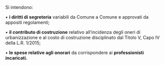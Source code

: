 Si intendono:

•	**i diritti di segreteria** variabili da Comune a Comune e approvati da appositi regolamenti;

•	**il contributo di costruzione** relativo all’incidenza degli oneri di urbanizzazione e al costo di costruzione disciplinato dal Titolo V, Capo IV della L.R. 1/2015;

•	**le spese relative agli onorari** da corrispondere ai **professionisti incaricati.**
